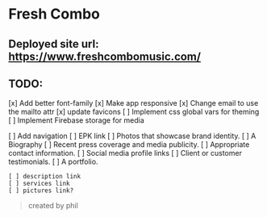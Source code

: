 # Fresh Combo
Deployed site url: https://www.freshcombomusic.com/
--- 
## TODO:
[x] Add better font-family
[x] Make app responsive
[x] Change email to use the mailto attr
[x] update favicons
[ ] Implement css global vars for theming
[ ] Implement Firebase storage for media

[ ] Add navigation
    [ ] EPK link
        [ ] Photos that showcase brand identity.
        [ ] A Biography
        [ ] Recent press coverage and media publicity.
        [ ] Appropriate contact information.
        [ ] Social media profile links
        [ ] Client or customer testimonials.
        [ ] A portfolio.

    [ ] description link
    [ ] services link
    [ ] pictures link?



> created by phil